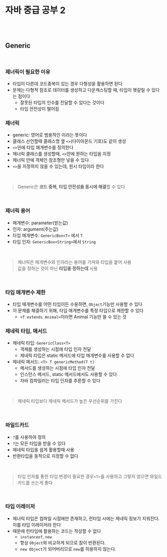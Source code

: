 # 자바 중급 공부 2

<br><br>

## Generic

<br>

### 제너릭이 필요한 이유
- 타입이 다른데 코드중복이 있는 경우 다형성을 활용하면 된다
- 문제는 다형적 참조로 데이터를 생성하고 다운캐스팅할 때, 타입이 헷갈릴 수 있다는 점이다
  - 잘못된 타입의 인수를 전달할 수 있다는 것이다
  - 타입 안전성이 떨어짐

### 제너릭
- generic: 영어로 범용적인 이라는 뜻이다
- 클래스 선언할때 클래스명 옆 `<>`(다이아몬드 기호)도 같이 생성
- `<>`안에 타입 매개변수를 정의한다
- 제너릭 클래스를 생성할때, `<>`안에 원하는 타입을 지정
- 제너릭 안에 객체인 참조형만 넣을 수 있다 
- `<>`을 지정하지 않을 수 있는데, 원시 타입이라 한다

<br>

> Generic은 **코드 중복, 타입 안전성을 동시에 해결**할 수 있다

<br>

### 제너릭 용어

- 매개변수: parameter(받는값)
- 인자: argument(주는값)
- 타입 매개변수: `GenericBox<T>` 에서 `T`
- 타입 인자: `GenericBox<String>`에서 `String`

<br>

> 제너릭은 매개변수와 인자라는 용어를 가져와 타입을 붙어 사용  
> 값을 정하는 것이 아닌 **타입을 정하는데** 사용

<br>

### 타입 매개변수 제한
- 타입 매개변수를 어떤 타입이든 수용하면, `Object`기능만 사용할 수 있다
- 이 문제를 해결하기 위해, 타입 매개변수를 특정 타입으로 제한할 수 있다
  - `<T extends Animal>`이러면 Animal 기능만 쓸 수 있는 것

### 제네릭 타입, 메서드
- 제네릭 타입: `GenericClass<T>`
  - 객체를 생성하는 시점에 타입 인자 전달
  - 제네릭 타입은 static 메서드에 타입 매개변수를 사용할 수 없다
- 제네릭 메서드: `<T> T genericMethod(T t)`
  - 메서드를 생성하는 시점에 타입 인자 전달
  - 인스턴스 메서드, static 메서드에서도 사용할 수 있다
  - 자바 컴파일러는 타입 인자를 추론할 수 있다

<br>

> 제네릭 타입보다 제네릭 메서드가 높은 우선순위를 가진다

<br>

### 와일드카드
- `?`를 사용하여 정의
- `?`는 모든 타입을 받을 수 있다
- 제네릭 타입을 쉽게 활용할때 사용
- 반환타입을 동적으로 지정할 수 없다

<br>

> 타입 인자를 통한 타입 변경이 필요한 경우`<T>`를 사용하고 그렇지 않으면 와일드카드를 쓰는게 좋다

<br>

### 타입 이레이저
- 제너릭 타입은 컴파일 시점에만 존재하고, 런타임 시에는 제네릭 정보가 지워진다. 이를 타입 이레이저라 한다
- 때문에 런타임에 활용하는 코드는 작성할 수 없다
  - `instanceof`, `new`
  - 항상 `Object`와 비교하게 되므로 참이 반환된다.
  - `new Object`가 되어버리므로 `new`를 허용하지 않는다.

